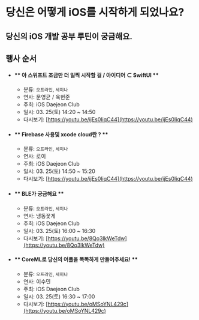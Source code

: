 # 당신은 어떻게 iOS를 시작하게 되었나요?

## 당신의 iOS 개발 공부 루틴이 궁금해요.

## 행사 순서

- #### ** 아 스위프트 조금만 더 일찍 시작할 걸 / 아이디어 ⊂ SwiftUI **

  - 분류: `오프라인`, `세미나`
  - 연사: 문영균 / 육현준
  - 주최: iOS Daejeon Club
  - 일시: 03. 25(토) 14:20 ~ 14:50
  - 다시보기: [https://youtu.be/ijEs0IiqC44](https://youtu.be/ijEs0IiqC44)

- #### ** Firebase 사용및 xcode cloud란 ? **

  - 분류: `오프라인`, `세미나`
  - 연사: 로이
  - 주최: iOS Daejeon Club
  - 일시: 03. 25(토) 14:50 ~ 15:20
  - 다시보기: [https://youtu.be/ijEs0IiqC44](https://youtu.be/ijEs0IiqC44)

- #### ** BLE가 궁금해요 **

  - 분류: `오프라인`, `세미나`
  - 연사: 냉동꽃게
  - 주최: iOS Daejeon Club
  - 일시: 03. 25(토) 16:00 ~ 16:30
  - 다시보기: [https://youtu.be/8Qo3lkWeTdw](https://youtu.be/8Qo3lkWeTdw)

- #### ** CoreML로 당신의 어플을 똑똑하게 만들어주세요! **

  - 분류: `오프라인`, `세미나`
  - 연사: 이수민
  - 주최: iOS Daejeon Club
  - 일시: 03. 25(토) 16:30 ~ 17:00
  - 다시보기: [https://youtu.be/oMSoYNL429c](https://youtu.be/oMSoYNL429c)
